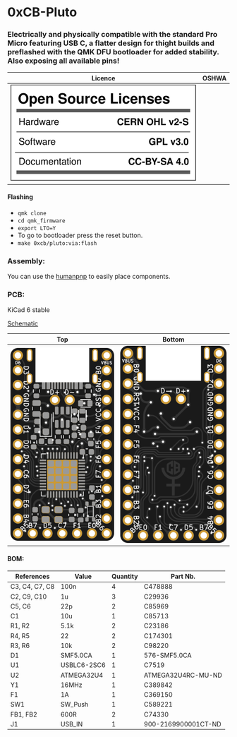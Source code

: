 # 0xCB-Pluto

### Electrically and physically compatible with the standard Pro Micro featuring USB C, a flatter design for thight builds and preflashed with the QMK DFU bootloader for added stability. Also exposing all available pins!


Licence | OSHWA
:-------------------------:|:-------------------------:
![](https://github.com/0xCB-dev/0xcb-Pluto/blob/main/LICENSE.svg) | 

#### Flashing

* `qmk clone`
* `cd qmk_firmware`
* `export LTO=Y`
* To go to bootloader press the reset button.
* `make 0xcb/pluto:via:flash`

### Assembly:

You can use the [humanpnp](https://files.0xcb.dev/0xCB-Pluto/humanpnp.html) to easily place components.

### PCB:

KiCad 6 stable

[Schematic](https://github.com/0xCB-dev/0xcb-Pluto/blob/main/rev1.0/pluto.pdf)

Top | Bottom
:-------------------------:|:-------------------------:
![](https://github.com/0xCB-dev/0xCB-Pluto/blob/main/rev1.0/pluto.top.png)  |  ![](https://github.com/0xCB-dev/0xcb-Pluto/blob/main/rev1.0/pluto.bottom.png)

#### BOM:

 References                        | Value        | Quantity | Part Nb.            
-----------------------------------|--------------|----------|---------------------
 C3, C4, C7, C8                    | 100n         | 4        | C478888             
 C2, C9, C10                       | 1u           | 3        | C29936              
 C5, C6                            | 22p          | 2        | C85969              
 C1                                | 10u          | 1        | C85713              
 R1, R2                            | 5.1k         | 2        | C23186              
 R4, R5                            | 22           | 2        | C174301             
 R3, R6                            | 10k          | 2        | C98220              
 D1                                | SMF5.0CA     | 1        | 576-SMF5.0CA       
 U1                                | USBLC6-2SC6  | 1        | C7519               
 U2                                | ATMEGA32U4   | 1        | ATMEGA32U4RC-MU-ND  
 Y1                                | 16MHz        | 1        | C389842             
 F1                                | 1A           | 1        | C369150             
 SW1                               | SW_Push      | 1        | C589221             
 FB1, FB2                          | 600R         | 2        | C74330              
 J1                                | USB_IN       | 1        | 900-2169900001CT-ND 

